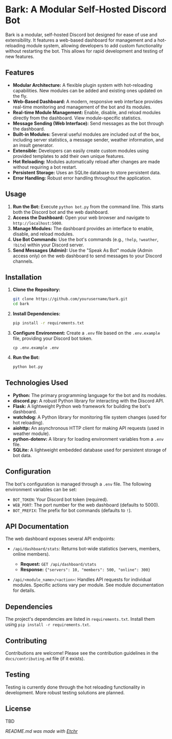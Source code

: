 # Bark: A Modular Self-Hosted Discord Bot
Bark is a modular, self-hosted Discord bot designed for ease of use and extensibility.  It features a web-based dashboard for management and a hot-reloading module system, allowing developers to add custom functionality without restarting the bot.  This allows for rapid development and testing of new features.

## Features
* **Modular Architecture:**  A flexible plugin system with hot-reloading capabilities.  New modules can be added and existing ones updated on the fly.
* **Web-Based Dashboard:** A modern, responsive web interface provides real-time monitoring and management of the bot and its modules.
* **Real-time Module Management:** Enable, disable, and reload modules directly from the dashboard. View module-specific statistics.
* **Message Sending (Web Interface):**  Send messages as the bot through the dashboard.
* **Built-in Modules:** Several useful modules are included out of the box, including server statistics, a message sender, weather information, and an insult generator.
* **Extensible:** Developers can easily create custom modules using provided templates to add their own unique features.
* **Hot Reloading:** Modules automatically reload after changes are made without requiring a bot restart.
* **Persistent Storage:** Uses an SQLite database to store persistent data.
* **Error Handling:** Robust error handling throughout the application.

## Usage
1. **Run the Bot:** Execute `python bot.py` from the command line.  This starts both the Discord bot and the web dashboard.
2. **Access the Dashboard:** Open your web browser and navigate to `http://localhost:5000`.
3. **Manage Modules:** The dashboard provides an interface to enable, disable, and reload modules.
4. **Use Bot Commands:**  Use the bot's commands (e.g., `!help`, `!weather`, `!bite`) within your Discord server.
5. **Send Messages (Admin):**  Use the "Speak As Bot" module (Admin access only) on the web dashboard to send messages to your Discord channels.

## Installation
1. **Clone the Repository:**
   ```bash
   git clone https://github.com/yourusername/bark.git
   cd bark
   ```
2. **Install Dependencies:**
   ```bash
   pip install -r requirements.txt
   ```
3. **Configure Environment:** Create a `.env` file based on the `.env.example` file, providing your Discord bot token.
   ```
   cp .env.example .env
   ```
4. **Run the Bot:**
   ```bash
   python bot.py
   ```

## Technologies Used
* **Python:** The primary programming language for the bot and its modules.
* **discord.py:**  A robust Python library for interacting with the Discord API.
* **Flask:** A lightweight Python web framework for building the bot's dashboard.
* **watchdog:** A Python library for monitoring file system changes (used for hot reloading).
* **aiohttp:** An asynchronous HTTP client for making API requests (used in weather module).
* **python-dotenv:** A library for loading environment variables from a `.env` file.
* **SQLite:**  A lightweight embedded database used for persistent storage of bot data.

## Configuration
The bot's configuration is managed through a `.env` file.  The following environment variables can be set:

* `BOT_TOKEN`: Your Discord bot token (required).
* `WEB_PORT`: The port number for the web dashboard (defaults to 5000).
* `BOT_PREFIX`: The prefix for bot commands (defaults to `!`).

## API Documentation
The web dashboard exposes several API endpoints:

* `/api/dashboard/stats`:  Returns bot-wide statistics (servers, members, online members).
    * **Request:** `GET /api/dashboard/stats`
    * **Response:** `{"servers": 10, "members": 500, "online": 300}`

* `/api/<module_name>/<action>`:  Handles API requests for individual modules.  Specific actions vary per module. See module documentation for details.

## Dependencies
The project's dependencies are listed in `requirements.txt`.  Install them using `pip install -r requirements.txt`.

## Contributing
Contributions are welcome! Please see the contribution guidelines in the `docs/contributing.md` file (if it exists).

## Testing
Testing is currently done through the hot reloading functionality in development.  More robust testing solutions are planned.

## License
TBD

*README.md was made with [Etchr](https://etchr.dev)*